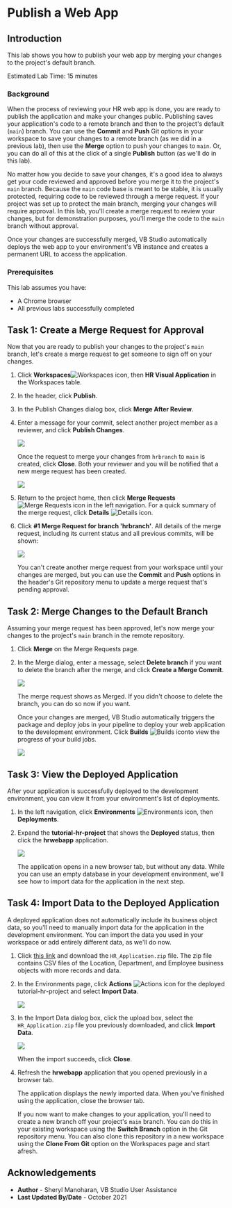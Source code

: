 # Publish a Web App

## Introduction

This lab shows you how to publish your web app by merging your changes to the project's default branch.

Estimated Lab Time: 15 minutes

### Background
When the process of reviewing your HR web app is done, you are ready to publish the application and make your changes public. Publishing saves your application's code to a remote branch and then to the project's default (`main`) branch. You can use the **Commit** and **Push** Git options in your workspace to save your changes to a remote branch (as we did in a previous lab), then use the **Merge** option to push your changes to `main`. Or, you can do all of this at the click of a single **Publish** button (as we'll do in this lab).

No matter how you decide to save your changes, it's a good idea to always get your code reviewed and approved before you merge it to the project's `main` branch. Because the `main` code base is meant to be stable, it is usually protected, requiring code to be reviewed through a merge request. If your project was set up to protect the main branch, merging your changes will require approval. In this lab, you'll create a merge request to review your changes, but for demonstration purposes, you'll merge the code to the `main` branch without approval.

Once your changes are successfully merged, VB Studio automatically deploys the web app to your environment's VB instance and creates a permanent URL to access the application.

### Prerequisites

This lab assumes you have:
* A Chrome browser
* All previous labs successfully completed

## Task 1: Create a Merge Request for Approval

Now that you are ready to publish your changes to the project's `main` branch, let's create a merge request to get someone to sign off on your changes.

1.  Click **Workspaces**![Workspaces icon](images/vbs_workspaces_icon.png), then **HR Visual Application** in the Workspaces table.
2.  In the header, click **Publish**.
3.  In the Publish Changes dialog box, click **Merge After Review**.
4.  Enter a message for your commit, select another project member as a reviewer, and click **Publish Changes**. 

    ![](images/create_mr.png " ")

    Once the request to merge your changes from `hrbranch` to `main` is created, click **Close**. Both your reviewer and you will be notified that a new merge request has been created.

    ![](images/create_mr_result.png " ")

5.  Return to the project home, then click **Merge Requests** ![Merge Requests icon](images/vbs_mergerequest_icon.png) in the left navigation. For a quick summary of the merge request, click **Details** ![Details icon](images/details_icon.png).
6.  Click **#1 Merge Request for branch 'hrbranch'**. All details of the merge request, including its current status and all previous commits, will be shown:

    ![](images/create_mr_view.png " ")

    You can't create another merge request from your workspace until your changes are merged, but you can use the **Commit** and **Push** options in the header's Git repository menu to update a merge request that's pending approval.

## Task 2: Merge Changes to the Default Branch

Assuming your merge request has been approved, let's now merge your changes to the project's `main` branch in the remote repository.

1.  Click **Merge** on the Merge Requests page.
2.  In the Merge dialog, enter a message, select **Delete branch** if you want to delete the branch after the merge, and click **Create a Merge Commit**.

    ![](images/merge_mr.png " ")

    The merge request shows as Merged. If you didn't choose to delete the branch, you can do so now if you want.

    Once your changes are merged, VB Studio automatically triggers the package and deploy jobs in your pipeline to deploy your web application to the development environment. Click **Builds** ![Builds icon](images/vbs_builds_icon.png)to view the progress of your build jobs.

    ![](images/merge_mr_result.png " ")

## Task 3: View the Deployed Application
After your application is successfully deployed to the development environment, you can view it from your environment's list of deployments.

1.  In the left navigation, click **Environments** ![Environments icon](images/vbs_environments_icon.png), then **Deployments**.
2.  Expand the **tutorial-hr-project** that shows the **Deployed** status, then click the **hrwebapp** application.

    ![](images/deployed_application.png " ")

    The application opens in a new browser tab, but without any data. While you can use an empty database in your development environment, we'll see how to import data for the application in the next step.

## Task 4: Import Data to the Deployed Application
A deployed application does not automatically include its business object data, so you'll need to manually import data for the application in the development environment. You can import the data you used in your workspace or add entirely different data, as we'll do now.

1.  Click [this link](https://objectstorage.us-ashburn-1.oraclecloud.com/p/biXZ7ChD77bL5r1S02eGcOsyGsUzszMf4uiy-scPN3L_VjijceuUNa_a-af7aGLJ/n/c4u03/b/oci-library/o/WMS7601-HR_Application.zip) and download the `HR_Application.zip` file. The zip file contains CSV files of the Location, Department, and Employee business objects with more records and data.
2.  In the Environments page, click **Actions** ![Actions icon](images/vbs_actions_icon.png) for the deployed tutorial-hr-project and select **Import Data**.

    ![](images/deployed_application_import_data.png " ")

3.  In the Import Data dialog box, click the upload box, select the `HR_Application.zip` file you previously downloaded, and click **Import Data**.

    ![](images/deployed_application_import_data_1.png " ")

    When the import succeeds, click **Close**.

4.  Refresh the **hrwebapp** application that you opened previously in a browser tab.

    The application displays the newly imported data. When you've finished using the application, close the browser tab.

    If you now want to make changes to your application, you'll need to create a new branch off your project's `main` branch. You can do this in your existing workspace using the **Switch Branch** option in the Git repository menu. You can also clone this repository in a new workspace using the **Clone From Git** option on the Workspaces page and start afresh.

## Acknowledgements
* **Author** - Sheryl Manoharan, VB Studio User Assistance
* **Last Updated By/Date** - October 2021
